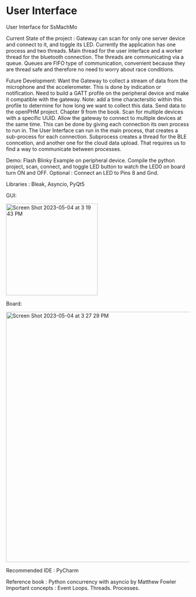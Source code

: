 # User Interface
User Interface for SsMachMo 

Current State of the project :
Gateway can scan for only one server device and connect to it, and toggle its LED.
Currently the application has one process and two threads. Main thread for the user interface and a worker thread for the bluetooth connection. The threads are communicating via a queue. Queues are FIFO type of communication, convenient because they are thread safe and therefore no need to worry about race conditions. 

Future Development: 
Want the Gateway to collect a stream of data from the microphone and the accelerometer. This is done by indication or notification. 
Need to build a GATT profile on the peripheral device and make it compatible with the gateway. Note: add a time charactersitic within this profile to determine for how long we want to collect this data. 
Send data to the openPHM project. Chapter 9 from the book.
Scan for multiple devices with a specific UUID. Allow the gateway to connect to multiple devices at the same time. This can be done by giving each connection its own process to run in. The User Interface can run in the main process, that creates a sub-process for each connection. Subprocess creates a thread for the BLE conncetion, and another one for the cloud data upload. That requires us to find a way to communicate between processes.

Demo:
Flash Blinky Example on peripheral device. Compile the python project, scan, connect, and toggle LED button to watch the LED0 on board turn ON and OFF.
Optional : Connect an LED to Pins 8 and Gnd. 

Libraries : Bleak, Asyncio, PyQt5

GUI:

<img width="251" alt="Screen Shot 2023-05-04 at 3 19 43 PM" src="https://user-images.githubusercontent.com/113550223/236309644-2f8f871a-882f-4cd0-aac1-fdf41da5979c.png">

Board:

<img width="685" alt="Screen Shot 2023-05-04 at 3 27 29 PM" src="https://user-images.githubusercontent.com/113550223/236309691-10fecdff-3719-425f-97d9-e5ee8a9c0b8b.png">



Recommended IDE : PyCharm

Reference book : Python concurrency with asyncio by Matthew Fowler
Important concepts : Event Loops. Threads. Processes. 
